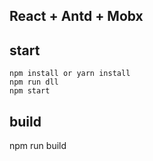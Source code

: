 ## React + Antd + Mobx

## start
```
npm install or yarn install
npm run dll
npm start 
```

## build
npm run build